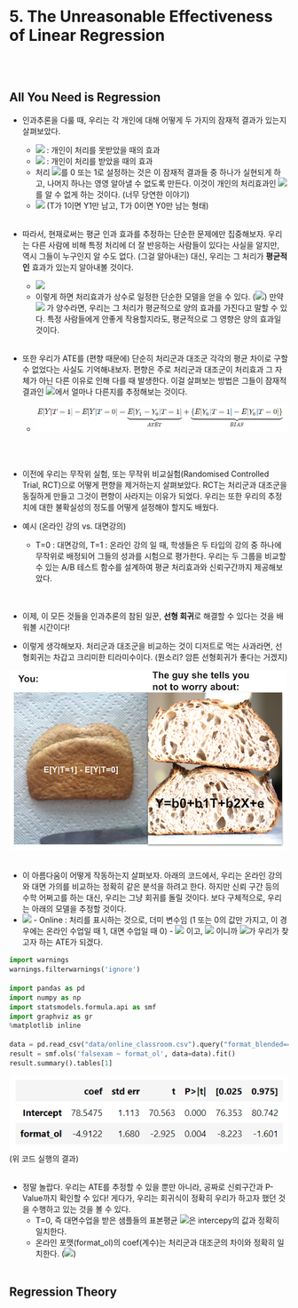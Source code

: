 <br><br><br><br>

# 5. The Unreasonable Effectiveness of Linear Regression

<br><br>

## All You Need is Regression
- 인과추론을 다룰 때, 우리는 각 개인에 대해 어떻게 두 가지의 잠재적 결과가 있는지 살펴보았다.
  - <img src="https://render.githubusercontent.com/render/math?math=Y_0"> : 개인이 처리를 못받았을 때의 효과
  - <img src="https://render.githubusercontent.com/render/math?math=Y_1"> : 개인이 처리를 받았을 때의 효과
  - 처리 <img src="https://render.githubusercontent.com/render/math?math=T">를 0 또는 1로 설정하는 것은 이 잠재적 결과들 중 하나가 실현되게 하고, 나머지 하나는 영영 알아낼 수 없도록 만든다. 이것이 개인의 처리효과인 <img src="https://render.githubusercontent.com/render/math?math=\tau_i = Y_{1i} - Y_{0i}">를 알 수 없게 하는 것이다. (너무 당연한 이야기)
  - <img src="https://render.githubusercontent.com/render/math?math=Y_i = Y_{0i}(1-T_i) %2B T_iY_{1i}"> (T가 1이면 Y1만 남고, T가 0이면 Y0만 남는 형태)
<br><br>

- 따라서, 현재로써는 평균 인과 효과를 추정하는 단순한 문제에만 집중해보자. 우리는 다른 사람에 비해 특정 처리에 더 잘 반응하는 사람들이 있다는 사실을 알지만, 역시 그들이 누구인지 알 수도 없다. (그걸 알아내는) 대신, 우리는 그 처리가 **평균적인** 효과가 있는지 알아내볼 것이다. 
  - <img src="https://render.githubusercontent.com/render/math?math=ATE = E[Y_1 - Y_0]">  
  - 이렇게 하면 처리효과가 상수로 일정한 단순한 모델을 얻을 수 있다. (<img src="https://render.githubusercontent.com/render/math?math=Y_{1i} = Y_{0i} %2B \kappa">) 만약 <img src="https://render.githubusercontent.com/render/math?math=\kappa"> 가 양수라면, 우리는 그 처리가 평균적으로 양의 효과를 가진다고 말할 수 있다. 특정 사람들에게 안좋게 작용할지라도, 평균적으로 그 영향은 양의 효과일 것이다. 
<br><br>

- 또한 우리가 ATE를 (편향 때문에) 단순히 처리군과 대조군 각각의 평균 차이로 구할 수 없었다는 사실도 기억해내보자. 편향은 주로 처리군과 대조군이 처리효과 그 자체가 아닌 다른 이유로 인해 다를 때 발생한다. 이걸 살펴보는 방법은 그들이 잠재적 결과인 <img src="https://render.githubusercontent.com/render/math?math=Y_0">에서 얼마나 다른지를 추정해보는 것이다. 
  - <img src="https://github.com/DoyoungKim12/causal-inference/blob/master/img_BnT/bnt_17.PNG?raw=true">
<br><br>

- 이전에 우리는 무작위 실험, 또는 무작위 비교실험(Randomised Controlled Trial, RCT)으로 어떻게 편향을 제거하는지 살펴보았다. RCT는 처리군과 대조군을 동질하게 만들고 그것이 편향이 사라지는 이유가 되었다. 우리는 또한 우리의 추정치에 대한 불확실성의 정도를 어떻게 설정해야 할지도 배웠다.
- 예시 (온라인 강의 vs. 대면강의)
  - T=0 : 대면강의, T=1 : 온라인 강의 일 때, 학생들은 두 타입의 강의 중 하나에 무작위로 배정되어 그들의 성과를 시험으로 평가한다. 우리는 두 그룹을 비교할 수 있는 A/B 테스트 함수를 설계하여 평균 처리효과와 신뢰구간까지 제공해보았다.  
<br><br>

- 이제, 이 모든 것들을 인과추론의 참된 일꾼, **선형 회귀**로 해결할 수 있다는 것을 배워볼 시간이다! 
- 이렇게 생각해보자. 처리군과 대조군을 비교하는 것이 디저트로 먹는 사과라면, 선형회귀는 차갑고 크리미한 티라미수이다. (뭔소리? 암튼 선형회귀가 좋다는 거겠지)
<img src="https://github.com/DoyoungKim12/causal-inference/blob/master/img_BnT/bnt_18.png?raw=true">
<br><br>

- 이 아름다움이 어떻게 작동하는지 살펴보자. 아래의 코드에서, 우리는 온라인 강의와 대면 가의를 비교하는 정확히 같은 분석을 하려고 한다. 하지만 신뢰 구간 등의 수학 어쩌고를 하는 대신, 우리는 그냥 회귀를 돌릴 것이다. 보다 구체적으로, 우리는 아래의 모델을 추정할 것이다.
- <img src="https://render.githubusercontent.com/render/math?math={exam}_{i} = \beta_0 %2B \kappa {Online}_i %2B \mu_i"> 
  - Online : 처리를 표시하는 것으로, 더미 변수임 (1 또는 0의 값만 가지고, 이 경우에는 온라인 수업일 때 1, 대면 수업일 때 0)
  - <img src="https://render.githubusercontent.com/render/math?math=E[Y|T=0] = \beta_0"> 이고, <img src="https://render.githubusercontent.com/render/math?math=E[Y|T=1] = \beta_0 %2B \kappa"> 이니까 <img src="https://render.githubusercontent.com/render/math?math=\kappa">가 우리가 찾고자 하는 ATE가 되겠다.

```python
import warnings
warnings.filterwarnings('ignore')

import pandas as pd
import numpy as np
import statsmodels.formula.api as smf
import graphviz as gr
%matplotlib inline

data = pd.read_csv("data/online_classroom.csv").query("format_blended==0")
result = smf.ols('falsexam ~ format_ol', data=data).fit()
result.summary().tables[1]
```
<img src="https://github.com/DoyoungKim12/causal-inference/blob/master/img_BnT/bnt_19.PNG?raw=true">
(위 코드 실행의 결과)
<br><br>

- 정말 놀랍다. 우리는 ATE를 추정할 수 있을 뿐만 아니라, 공짜로 신뢰구간과 P-Value까지 확인할 수 있다! 게다가, 우리는 회귀식이 정확히 우리가 하고자 했던 것을 수행하고 있는 것을 볼 수 있다.
  - T=0, 즉 대면수업을 받은 샘플들의 표본평균 <img src="https://render.githubusercontent.com/render/math?math=E[Y|T=0]">은 intercepy의 값과 정확히 일치한다.
  - 온라인 포맷(format_ol)의 coef(계수)는 처리군과 대조군의 차이와 정확히 일치한다. (<img src="https://render.githubusercontent.com/render/math?math=E[Y|T=1] - E[Y|T=0]">)
<br><br>

## Regression Theory











